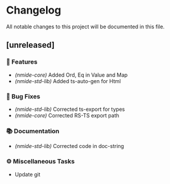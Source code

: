 # Changelog

All notable changes to this project will be documented in this file.

## [unreleased]

### 🚀 Features

- *(nmide-core)* Added Ord, Eq in Value and Map
- *(nmide-std-lib)* Added ts-auto-gen for Html

### 🐛 Bug Fixes

- *(nmide-std-lib)* Corrected ts-export for types
- *(nmide-core)* Corrected RS-TS export path

### 📚 Documentation

- *(nmide-std-lib)* Corrected code in doc-string

### ⚙️ Miscellaneous Tasks

- Update git

<!-- generated by git-cliff -->
